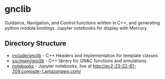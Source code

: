 # gnclib
Guidance, Navigation, and Control functions written in C++, and generating python module bindings. Jupyter notebooks for display with Mercury.

## Directory Structure
- [include/gnclib](include/gnclib) - C++ Headers and implementation for template classes
- [src/main/gnclib](src/main/gnclib) - C++ library for GN&C functions and simulations
- [notebooks](notebooks) - Jupyter notebooks, live at http://ec2-23-22-81-209.compute-1.amazonaws.com/
